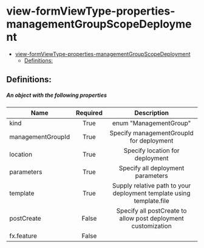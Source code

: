<a name="view-formviewtype-properties-managementgroupscopedeployment"></a>
# view-formViewType-properties-managementGroupScopeDeployment
* [view-formViewType-properties-managementGroupScopeDeployment](#view-formviewtype-properties-managementgroupscopedeployment)
    * [Definitions:](#view-formviewtype-properties-managementgroupscopedeployment-definitions)

<a name="view-formviewtype-properties-managementgroupscopedeployment-definitions"></a>
## Definitions:
<a name="view-formviewtype-properties-managementgroupscopedeployment-definitions-an-object-with-the-following-properties"></a>
##### An object with the following properties
| Name | Required | Description
| ---|:--:|:--:|
|kind|True|enum "ManagementGroup"
|managementGroupId|True|Specify managementGroupId for deployment
|location|True|Specify location for deployment
|parameters|True|Specify all deployment parameters
|template|True|Supply relative path to your deployment template using template.file
|postCreate|False|Specify all postCreate to allow post deployment customization
|fx.feature|False|
